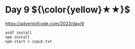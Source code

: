 # Day 9 ${\color{yellow}★★}$

https://adventofcode.com/2023/day/9

```
asdf install
npm install
npm start < input.txt
```
